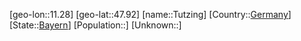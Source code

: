 ﻿---
location: [47.92,11.28]
type: City
tags:
- geo/City


SpocWebEntityId: 35062
isDeleted: false
confidential: public

---
[geo-lon::11.28]
[geo-lat::47.92]
[name::Tutzing]
[Country::[Germany](geo/Continent/Europe/Germany.md)]
[State::[Bayern](geo/Continent/Europe/Germany/Bayern.md)]
[Population::]
[Unknown::]

